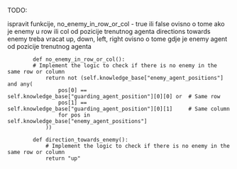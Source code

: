 TODO:

ispravit funkcije, 
no_enemy_in_row_or_col - true ili false ovisno o tome ako je enemy u row ili col od pozicije trenutnog agenta
directions towards enemy treba vracat up, down, left, right ovisno o tome gdje je enemy agent od pozicije trenutnog agenta 
```
        def no_enemy_in_row_or_col():
        # Implement the logic to check if there is no enemy in the same row or column
            return not (self.knowledge_base["enemy_agent_positions"] and any(
                pos[0] == self.knowledge_base["guarding_agent_position"][0][0] or  # Same row
                pos[1] == self.knowledge_base["guarding_agent_position"][0][1]     # Same column
                for pos in self.knowledge_base["enemy_agent_positions"]
            ))
        
        def direction_towards_enemy():
            # Implement the logic to check if there is no enemy in the same row or column
            return "up"
```
